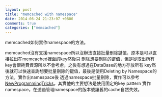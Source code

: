 ```yaml
---
layout: post
title: "memcached with namespace"
date: 2014-06-24 21:23:07 +0800
comments: true
categories: ["memcached"]
---
```


memcached如何實作namespace的方法。

<!-- more -->


memcached沒有支援namespace所以沒辦法直接批量刪除鍵值，原本是可以直接拉出在memcached裡面的key然後只
刪除想要刪除的鍵值，但是從取出所有key會很耗費資源所以不會考慮，之後有想過在DataBase的地方存放所有
key然後就可以快速查詢想要批量刪除的鍵值，最後是使用Deleting by Namespace的方法，實作出namespace後
透過namespace批量刪除，實作可以參考[NewProgrammingTricks]，其實他的主要想法是使用固定的key pattern
實作namespace，在透過管理namespace的版本號讓舊的cache自然失效。



[NewProgrammingTricks]:https://code.google.com/p/memcached/wiki/NewProgrammingTricks#Namespacing